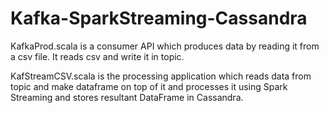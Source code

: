 # Kafka-SparkStreaming-Cassandra
KafkaProd.scala is a consumer API which produces data by reading it from a csv file.
It reads csv and write it in topic.

KafStreamCSV.scala is the processing application which reads data from topic 
and make dataframe on top of it and processes it using Spark Streaming 
and stores resultant DataFrame in Cassandra.

